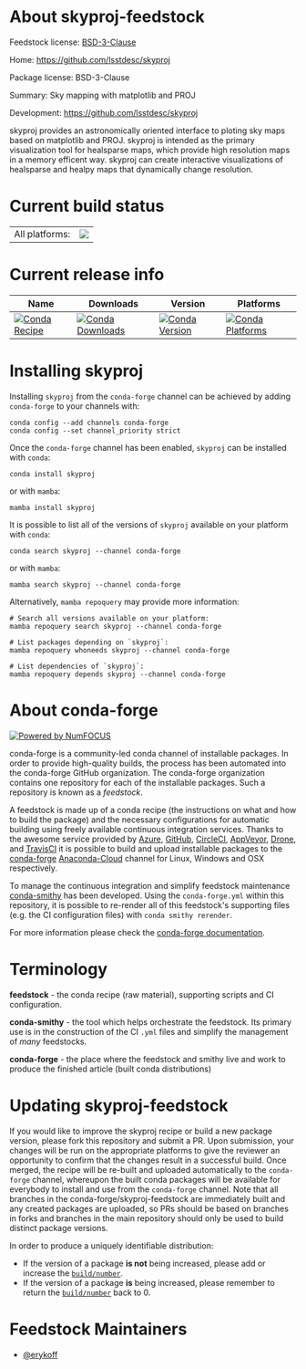 About skyproj-feedstock
=======================

Feedstock license: [BSD-3-Clause](https://github.com/conda-forge/skyproj-feedstock/blob/main/LICENSE.txt)

Home: https://github.com/lsstdesc/skyproj

Package license: BSD-3-Clause

Summary: Sky mapping with matplotlib and PROJ

Development: https://github.com/lsstdesc/skyproj

skyproj provides an astronomically oriented interface to
ploting sky maps based on matplotlib and PROJ. skyproj is
intended as the primary visualization tool for healsparse
maps, which provide high resolution maps in a memory efficent way.
skyproj can create interactive visualizations of healsparse and
healpy maps that dynamically change resolution.


Current build status
====================


<table><tr><td>All platforms:</td>
    <td>
      <a href="https://dev.azure.com/conda-forge/feedstock-builds/_build/latest?definitionId=14995&branchName=main">
        <img src="https://dev.azure.com/conda-forge/feedstock-builds/_apis/build/status/skyproj-feedstock?branchName=main">
      </a>
    </td>
  </tr>
</table>

Current release info
====================

| Name | Downloads | Version | Platforms |
| --- | --- | --- | --- |
| [![Conda Recipe](https://img.shields.io/badge/recipe-skyproj-green.svg)](https://anaconda.org/conda-forge/skyproj) | [![Conda Downloads](https://img.shields.io/conda/dn/conda-forge/skyproj.svg)](https://anaconda.org/conda-forge/skyproj) | [![Conda Version](https://img.shields.io/conda/vn/conda-forge/skyproj.svg)](https://anaconda.org/conda-forge/skyproj) | [![Conda Platforms](https://img.shields.io/conda/pn/conda-forge/skyproj.svg)](https://anaconda.org/conda-forge/skyproj) |

Installing skyproj
==================

Installing `skyproj` from the `conda-forge` channel can be achieved by adding `conda-forge` to your channels with:

```
conda config --add channels conda-forge
conda config --set channel_priority strict
```

Once the `conda-forge` channel has been enabled, `skyproj` can be installed with `conda`:

```
conda install skyproj
```

or with `mamba`:

```
mamba install skyproj
```

It is possible to list all of the versions of `skyproj` available on your platform with `conda`:

```
conda search skyproj --channel conda-forge
```

or with `mamba`:

```
mamba search skyproj --channel conda-forge
```

Alternatively, `mamba repoquery` may provide more information:

```
# Search all versions available on your platform:
mamba repoquery search skyproj --channel conda-forge

# List packages depending on `skyproj`:
mamba repoquery whoneeds skyproj --channel conda-forge

# List dependencies of `skyproj`:
mamba repoquery depends skyproj --channel conda-forge
```


About conda-forge
=================

[![Powered by
NumFOCUS](https://img.shields.io/badge/powered%20by-NumFOCUS-orange.svg?style=flat&colorA=E1523D&colorB=007D8A)](https://numfocus.org)

conda-forge is a community-led conda channel of installable packages.
In order to provide high-quality builds, the process has been automated into the
conda-forge GitHub organization. The conda-forge organization contains one repository
for each of the installable packages. Such a repository is known as a *feedstock*.

A feedstock is made up of a conda recipe (the instructions on what and how to build
the package) and the necessary configurations for automatic building using freely
available continuous integration services. Thanks to the awesome service provided by
[Azure](https://azure.microsoft.com/en-us/services/devops/), [GitHub](https://github.com/),
[CircleCI](https://circleci.com/), [AppVeyor](https://www.appveyor.com/),
[Drone](https://cloud.drone.io/welcome), and [TravisCI](https://travis-ci.com/)
it is possible to build and upload installable packages to the
[conda-forge](https://anaconda.org/conda-forge) [Anaconda-Cloud](https://anaconda.org/)
channel for Linux, Windows and OSX respectively.

To manage the continuous integration and simplify feedstock maintenance
[conda-smithy](https://github.com/conda-forge/conda-smithy) has been developed.
Using the ``conda-forge.yml`` within this repository, it is possible to re-render all of
this feedstock's supporting files (e.g. the CI configuration files) with ``conda smithy rerender``.

For more information please check the [conda-forge documentation](https://conda-forge.org/docs/).

Terminology
===========

**feedstock** - the conda recipe (raw material), supporting scripts and CI configuration.

**conda-smithy** - the tool which helps orchestrate the feedstock.
                   Its primary use is in the construction of the CI ``.yml`` files
                   and simplify the management of *many* feedstocks.

**conda-forge** - the place where the feedstock and smithy live and work to
                  produce the finished article (built conda distributions)


Updating skyproj-feedstock
==========================

If you would like to improve the skyproj recipe or build a new
package version, please fork this repository and submit a PR. Upon submission,
your changes will be run on the appropriate platforms to give the reviewer an
opportunity to confirm that the changes result in a successful build. Once
merged, the recipe will be re-built and uploaded automatically to the
`conda-forge` channel, whereupon the built conda packages will be available for
everybody to install and use from the `conda-forge` channel.
Note that all branches in the conda-forge/skyproj-feedstock are
immediately built and any created packages are uploaded, so PRs should be based
on branches in forks and branches in the main repository should only be used to
build distinct package versions.

In order to produce a uniquely identifiable distribution:
 * If the version of a package **is not** being increased, please add or increase
   the [``build/number``](https://docs.conda.io/projects/conda-build/en/latest/resources/define-metadata.html#build-number-and-string).
 * If the version of a package **is** being increased, please remember to return
   the [``build/number``](https://docs.conda.io/projects/conda-build/en/latest/resources/define-metadata.html#build-number-and-string)
   back to 0.

Feedstock Maintainers
=====================

* [@erykoff](https://github.com/erykoff/)

